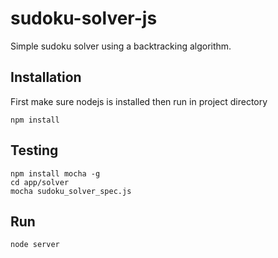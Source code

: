 # sudoku-solver-js
Simple sudoku solver using a backtracking algorithm.

Installation
-----------
First make sure nodejs is installed then run in project directory
```
npm install
```

Testing
-----------
```
npm install mocha -g
cd app/solver 
mocha sudoku_solver_spec.js 
```

Run
-----------
```
node server
```